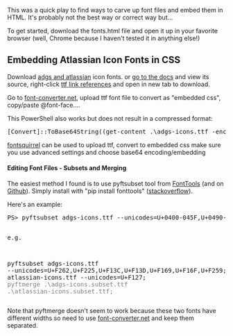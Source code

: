 This was a quick play to find ways to carve up font files and embed them in HTML. It's probably not the best way or correct way but...

To get started, download the fonts.html file and open it up in your favorite browser (well, Chrome because I haven't tested it in anything else!)

<h2>Embedding Atlassian Icon Fonts in CSS</h2>

<p>Download <a href="https://bitbucket.org/atlassian/aui/src/master/packages/iconfont/dist/fonts/">adgs and atlassian</a> icon fonts.
or <a href="https://docs.atlassian.com/aui/8.5.1/docs/icons.html">go to the docs</a> and view its source,
right-click <a href="https://docs.atlassian.com/aui/8.5.1/fonts/adgs-icons.ttf">ttf link references</a> and open in new tab to download.</p>

<p>Go to <a href="https://font-converter.net/en/css-embedded-font-base64">font-converter.net</a>, 
upload ttf font file to convert as "embedded css", copy/paste @font-face....</p>

<p>This PowerShell also works but does not result in a compressed format:</p>
<pre>
[Convert]::ToBase64String((get-content .\adgs-icons.ttf -encoding byte)) | Out-File adgs-icons.txt
</pre>

<p><a href="https://www.fontsquirrel.com/tools/webfont-generator">fontsquirrel</a>
can be used to upload ttf, convert to embedded css make sure you use advanced settings and choose base64 encoding/embedding</p>

<h4>Editing Font Files - Subsets and Merging</h4>

<p>The easiest method I found is to use pyftsubset tool from
<a href="https://pypi.python.org/pypi/FontTools">FontTools</a>
(and on <a href="https://github.com/fonttools/fonttools">Github</a>). 
Simply install with "pip install fonttools" 
(<a href="https://stackoverflow.com/questions/12976424/how-to-remove-characters-from-a-font-file">stackoverflow</a>).</p>

<p>Here's an example:</p>
<pre>
PS> pyftsubset adgs-icons.ttf --unicodes=U+0400-045F,U+0490-0491,U+04B0-04B1,U+2116
   
e.g.

pyftsubset adgs-icons.ttf --unicodes=U+F262,U+F225,U+F13C,U+F13D,U+F169,U+F16F,U+F259;
pyftsubset atlassian-icons.ttf --unicodes=U+F127;
<span style="color:gray">pyftmerge .\adgs-icons.subset.ttf .\atlassian-icons.subset.ttf;</span>
</pre>
<p>Note that pyftmerge doesn't seem to work because these two fonts have different widths so need to use
<a href="https://font-converter.net/en/css-embedded-font-base64">font-converter.net</a> and keep them separated.
</p>
